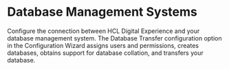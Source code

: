 # Database Management Systems

Configure the connection between HCL Digital Experience and your database management system. The Database Transfer configuration option in the Configuration Wizard assigns users and permissions, creates databases, obtains support for database collation, and transfers your database.

